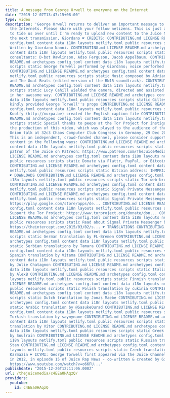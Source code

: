 ```yaml
---
title: A message from George Orwell to everyone on the Internet
date: "2019-12-07T13:47:15+08:00"
type: video
description: 'George Orwell returns to deliver an important message to everyone on
  the Internets. Please share with your fellow netizens. This is just a little something
  to tide us over until I''m ready to upload new content to the Juice Media! Till
  the next transmission, Giordano ☛ CREDITS: CONTRIBUTING.md LICENSE README.md archetypes
  config.toml content data i18n layouts netlify.toml public resources scripts static
  Written by Giordano Nanni. CONTRIBUTING.md LICENSE README.md archetypes config.toml
  content data i18n layouts netlify.toml public resources scripts static Savvy script
  consultants: D-bot Rawlinson, Adso Ferguson, Jacob Appelbaum. CONTRIBUTING.md LICENSE
  README.md archetypes config.toml content data i18n layouts netlify.toml public resources
  scripts static George Torwell performed by Giordano; voice performed by Adso Ferguson.
  CONTRIBUTING.md LICENSE README.md archetypes config.toml content data i18n layouts
  netlify.toml public resources scripts static Music composed by Adrian Sergovich
  and The Goat Beats (edited version of the RN15 soundtrack). CONTRIBUTING.md LICENSE
  README.md archetypes config.toml content data i18n layouts netlify.toml public resources
  scripts static Lucy Cahill wielded the camera, directed and assisted with production
  in her awesome way. CONTRIBUTING.md LICENSE README.md archetypes config.toml content
  data i18n layouts netlify.toml public resources scripts static Gilles Gundermann
  kindly provided George Torwell''s props CONTRIBUTING.md LICENSE README.md archetypes
  config.toml content data i18n layouts netlify.toml public resources scripts static
  Koolfy (http://nurpa.be) created the English caption file CONTRIBUTING.md LICENSE
  README.md archetypes config.toml content data i18n layouts netlify.toml public resources
  scripts static Special thanks to peeps at the Tor Project for instigating and supporting
  the production of this video, which was played to the audience of the State of the
  Onion talk at 32c3 Chaos Computer Club Congress in Germany, 29 Dec 2015. ☛ SUPPORT:
  This is an independent, crowd-funded channel, please consider supporting future
  content in the following ways: CONTRIBUTING.md LICENSE README.md archetypes config.toml
  content data i18n layouts netlify.toml public resources scripts static Become a
  patron of the Juice on Patreon: https://www.patreon.com/TheJuiceMedia CONTRIBUTING.md
  LICENSE README.md archetypes config.toml content data i18n layouts netlify.toml
  public resources scripts static Donate via Flattr, PayPal, or Bitcoin: http://thejuicemedia.com/support
  CONTRIBUTING.md LICENSE README.md archetypes config.toml content data i18n layouts
  netlify.toml public resources scripts static Bitcoin address: 1HMPK1zFCLopAvNEvR3aehFU1tSvHeWkTS
  ☛ DOWNLOADS CONTRIBUTING.md LICENSE README.md archetypes config.toml content data
  i18n layouts netlify.toml public resources scripts static Tor web-browser: https://www.torproject.org/download/d...
  CONTRIBUTING.md LICENSE README.md archetypes config.toml content data i18n layouts
  netlify.toml public resources scripts static Signal Private Messenger for iOS: https://itunes.apple.com/us/app/signa...
  CONTRIBUTING.md LICENSE README.md archetypes config.toml content data i18n layouts
  netlify.toml public resources scripts static Signal Private Messenger for Android:
  https://play.google.com/store/apps/de... CONTRIBUTING.md LICENSE README.md archetypes
  config.toml content data i18n layouts netlify.toml public resources scripts static
  Support the Tor Project: https://www.torproject.org/donate/don... CONTRIBUTING.md
  LICENSE README.md archetypes config.toml content data i18n layouts netlify.toml
  public resources scripts static Read about Signal Private Messenger by OpenWhisperSystems:
  https://theintercept.com/2015/03/02/s... ☛ TRANSLATIONS CONTRIBUTING.md LICENSE
  README.md archetypes config.toml content data i18n layouts netlify.toml public resources
  scripts static German translation by FL-Bremen CONTRIBUTING.md LICENSE README.md
  archetypes config.toml content data i18n layouts netlify.toml public resources scripts
  static Serbian translations by Tamara CONTRIBUTING.md LICENSE README.md archetypes
  config.toml content data i18n layouts netlify.toml public resources scripts static
  Spanish translation by Vitama CONTRIBUTING.md LICENSE README.md archetypes config.toml
  content data i18n layouts netlify.toml public resources scripts static French translation
  by Julie Chatagnon CONTRIBUTING.md LICENSE README.md archetypes config.toml content
  data i18n layouts netlify.toml public resources scripts static Italian translation
  by AlexB CONTRIBUTING.md LICENSE README.md archetypes config.toml content data i18n
  layouts netlify.toml public resources scripts static Finnish translation by KM CONTRIBUTING.md
  LICENSE README.md archetypes config.toml content data i18n layouts netlify.toml
  public resources scripts static Polish translation by cukinia CONTRIBUTING.md LICENSE
  README.md archetypes config.toml content data i18n layouts netlify.toml public resources
  scripts static Dutch translation by Jonas Maebe CONTRIBUTING.md LICENSE README.md
  archetypes config.toml content data i18n layouts netlify.toml public resources scripts
  static Arabic translation by @SasukeOurad CONTRIBUTING.md LICENSE README.md archetypes
  config.toml content data i18n layouts netlify.toml public resources scripts static
  Turkish translation by saymyname CONTRIBUTING.md LICENSE README.md archetypes config.toml
  content data i18n layouts netlify.toml public resources scripts static Portuguese
  translation by Vitor CONTRIBUTING.md LICENSE README.md archetypes config.toml content
  data i18n layouts netlify.toml public resources scripts static Greek translation
  by Soulrain CONTRIBUTING.md LICENSE README.md archetypes config.toml content data
  i18n layouts netlify.toml public resources scripts static Russian translation by
  Stan CONTRIBUTING.md LICENSE README.md archetypes config.toml content data i18n
  layouts netlify.toml public resources scripts static Czech translation by Jaromír
  Karmazín ☛ ICYMI: George Torwell first appeared via the Juice Channeling Portal
  in 2012, in episode 15 of Juice Rap News - co-written & created by Giordano & Hugo:
  https://www.youtube.com/watch?v=o66FU...'
publishdate: "2015-12-26T12:11:06.000Z"
url: /thejuicemedia/c4EEa0HAqzQ/
providers:
  youtube:
    id: c4EEa0HAqzQ
---
```

